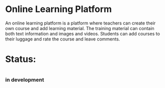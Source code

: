 # Online Learning Platform

An online learning platform is a platform
where teachers can create their own course and add learning material.
The training material can contain both text information and images and videos.
Students can add courses to their luggage and rate the course and leave comments.

<h1>Status:<h1>
<h3>in development<h3>

